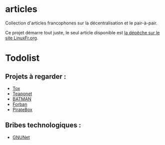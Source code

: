 articles
========
Collection d'articles francophones sur la décentralisation et le pair-à-pair.

Ce projet démarre tout juste, le seul article disponible est [la dépêche sur le site LinuxFr.org](https://linuxfr.org/news/p2p-hacker-fr-premier-etat-de-l-art-sur-la-decentralisation).


# Todolist

## Projets à regarder :

* [Tox](http://tox.im/)
* [Teaponet](http://teapotnet.org/)
* [BATMAN](http://www.open-mesh.org/projects/open-mesh/wiki)
* [Forban](http://www.foo.be/forban/)
* [PirateBox](http://www.disk91.com/2013/technology/systems/piratebox-upgrade-to-forban/)


## Bribes technologiques :

* [GNUNet](https://gnunet.org/)
